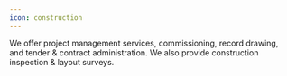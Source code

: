 ```yaml
---
icon: construction
---
```

We offer project management services, commissioning, record drawing, and tender & contract administration. We also provide construction inspection & layout surveys.
